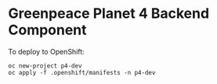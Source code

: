 # Greenpeace Planet 4 Backend Component

To deploy to OpenShift:

```
oc new-project p4-dev
oc apply -f .openshift/manifests -n p4-dev
```
